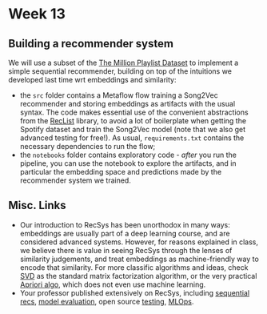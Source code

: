 # Week 13

## Building a recommender system

We will use a subset of the [The Million Playlist Dataset](https://engineering.atspotify.com/2018/05/introducing-the-million-playlist-dataset-and-recsys-challenge-2018/) to implement a simple sequential recommender, building on top of the intuitions we developed last time wrt embeddings and similarity:

* the `src` folder contains a Metaflow flow training a Song2Vec recommender and storing embeddings as artifacts with the usual syntax. The code makes essential use of the convenient abstractions from the [RecList](https://reclist.io/) library, to avoid a lot of boilerplate when getting the Spotify dataset and train the Song2Vec model (note that we also get advanced testing for free!). As usual, `requirements.txt` contains the necessary dependencies to run the flow;
* the `notebooks` folder contains exploratory code - _after_ you run the pipeline, you can use the notebook to explore the artifacts, and in particular the embedding space and predictions made by the recommender system we trained.

## Misc. Links

* Our introduction to RecSys has been unorthodox in many ways: embeddings are usually part of a deep learning course, and are considered advanced systems. However, for reasons explained in class, we believe there is value in seeing RecSys through the lenses of similarity judgements, and treat embeddings as machine-friendly way to encode that similarity. For more classific algorithms and ideas, check [SVD](https://pantelis.github.io/cs301/docs/common/lectures/recommenders/netflix/) as the standard matrix factorization algorithm, or the very practical [Apriori algo](https://deepak6446.medium.com/apriori-algorithm-in-python-recommendation-engine-5ba89bd1a6da), which does not even use machine learning.
* Your professor published extensively on RecSys, including [sequential recs](https://aclanthology.org/2021.ecnlp-1.1/), [model evaluation](https://jacopotagliabue.it/public/Wild_Wild_Tests_MLOPS_World_2022.pdf), open source [testing](https://reclist.io/), [MLOps](https://www.youtube.com/watch?v=9rouLchcC0k&t=147s).
